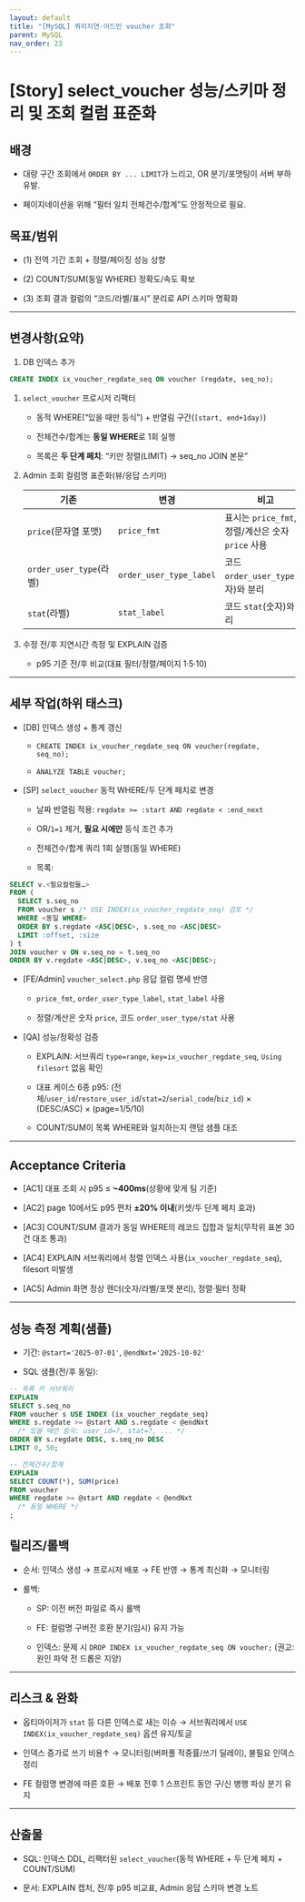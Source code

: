 ```yaml
---
layout: default
title: "[MySQL] 쿼리지연-어드민 voucher 조회" 
parent: MySQL
nav_order: 23
---
```




# [Story] select_voucher 성능/스키마 정리 및 조회 컬럼 표준화

## 배경

- 대량 구간 조회에서 `ORDER BY ... LIMIT`가 느리고, OR 분기/포맷팅이 서버 부하 유발.
    
- 페이지네이션을 위해 “필터 일치 전체건수/합계”도 안정적으로 필요.
    

## 목표/범위

- (1) 전역 기간 조회 + 정렬/페이징 성능 상향
    
- (2) COUNT/SUM(동일 WHERE) 정확도/속도 확보
    
- (3) 조회 결과 컬럼의 “코드/라벨/표시” 분리로 API 스키마 명확화
    

---

## 변경사항(요약)

1. DB 인덱스 추가

```sql
CREATE INDEX ix_voucher_regdate_seq ON voucher (regdate, seq_no);

```

1. `select_voucher` 프로시저 리팩터
    
    - 동적 WHERE(“있을 때만 등식”) + 반열림 구간(`[start, end+1day)`)
        
    - 전체건수/합계는 **동일 WHERE**로 1회 실행
        
    - 목록은 **두 단계 페치**: “키만 정렬(LIMIT) → seq_no JOIN 본문”
        
2. Admin 조회 컬럼명 표준화(뷰/응답 스키마)
    
    |기존|변경|비고|
    |---|---|---|
    |`price`(문자열 포맷)|`price_fmt`|표시는 `price_fmt`, 정렬/계산은 숫자 `price` 사용|
    |`order_user_type`(라벨)|`order_user_type_label`|코드 `order_user_type`(숫자)와 분리|
    |`stat`(라벨)|`stat_label`|코드 `stat`(숫자)와 분리|
    
3. 수정 전/후 지연시간 측정 및 EXPLAIN 검증
    
    - p95 기준 전/후 비교(대표 필터/정렬/페이지 1·5·10)
        

---

## 세부 작업(하위 태스크)

- [DB] 인덱스 생성 + 통계 갱신
    
    -  `CREATE INDEX ix_voucher_regdate_seq ON voucher(regdate, seq_no);`
        
    -  `ANALYZE TABLE voucher;`
        
- [SP] `select_voucher` 동적 WHERE/두 단계 페치로 변경
    
    -  날짜 반열림 적용: `regdate >= :start AND regdate < :end_next`
        
    -  OR/`1=1` 제거, **필요 시에만** 등식 조건 추가
        
    -  전체건수/합계 쿼리 1회 실행(동일 WHERE)
        
    -  목록:

```sql
SELECT v.<필요컬럼들…>
FROM (
  SELECT s.seq_no
  FROM voucher s /* USE INDEX(ix_voucher_regdate_seq) 검토 */
  WHERE <동일 WHERE>
  ORDER BY s.regdate <ASC|DESC>, s.seq_no <ASC|DESC>
  LIMIT :offset, :size
) t
JOIN voucher v ON v.seq_no = t.seq_no
ORDER BY v.regdate <ASC|DESC>, v.seq_no <ASC|DESC>;
```

- [FE/Admin] `voucher_select.php` 응답 컬럼 명세 반영
    
    -  `price_fmt`, `order_user_type_label`, `stat_label` 사용
        
    -  정렬/계산은 숫자 `price`, 코드 `order_user_type/stat` 사용
        
- [QA] 성능/정확성 검증
    
    -  EXPLAIN: 서브쿼리 `type=range`, `key=ix_voucher_regdate_seq`, `Using filesort` 없음 확인
        
    -  대표 케이스 6종 p95: (전체/`user_id`/`restore_user_id`/`stat=2`/`serial_code`/`biz_id`) × (DESC/ASC) × (page=1/5/10)
        
    -  COUNT/SUM이 목록 WHERE와 일치하는지 랜덤 샘플 대조
        

---

## Acceptance Criteria

- [AC1] 대표 조회 시 p95 ≤ **~400ms**(상황에 맞게 팀 기준)
    
- [AC2] page 10에서도 p95 편차 **±20% 이내**(키셋/두 단계 페치 효과)
    
- [AC3] COUNT/SUM 결과가 동일 WHERE의 레코드 집합과 일치(무작위 표본 30건 대조 통과)
    
- [AC4] EXPLAIN 서브쿼리에서 정렬 인덱스 사용(`ix_voucher_regdate_seq`), filesort 미발생
    
- [AC5] Admin 화면 정상 렌더(숫자/라벨/포맷 분리), 정렬·필터 정확
    

---

## 성능 측정 계획(샘플)

- 기간: `@start='2025-07-01'`, `@endNxt='2025-10-02'`
    
- SQL 샘플(전/후 동일):

```sql
-- 목록 키 서브쿼리
EXPLAIN
SELECT s.seq_no
FROM voucher s USE INDEX (ix_voucher_regdate_seq)
WHERE s.regdate >= @start AND s.regdate < @endNxt
  /* 있을 때만 등식: user_id=?, stat=?, ... */
ORDER BY s.regdate DESC, s.seq_no DESC
LIMIT 0, 50;

-- 전체건수/합계
EXPLAIN
SELECT COUNT(*), SUM(price)
FROM voucher
WHERE regdate >= @start AND regdate < @endNxt
  /* 동일 WHERE */
;
```

## 릴리즈/롤백

- 순서: 인덱스 생성 → 프로시저 배포 → FE 반영 → 통계 최신화 → 모니터링
    
- 롤백:
    
    - SP: 이전 버전 파일로 즉시 롤백
        
    - FE: 컬럼명 구버전 호환 분기(임시) 유지 가능
        
    - 인덱스: 문제 시 `DROP INDEX ix_voucher_regdate_seq ON voucher;` (권고: 원인 파악 전 드롭은 지양)
        

---

## 리스크 & 완화

- 옵티마이저가 `stat` 등 다른 인덱스로 새는 이슈 → 서브쿼리에서 `USE INDEX(ix_voucher_regdate_seq)` 옵션 유지/토글
    
- 인덱스 증가로 쓰기 비용↑ → 모니터링(버퍼풀 적중률/쓰기 딜레이), 불필요 인덱스 정리
    
- FE 컬럼명 변경에 따른 호환 → 배포 전후 1 스프린트 동안 구/신 병행 파싱 분기 유지
    

---

## 산출물

- SQL: 인덱스 DDL, 리팩터된 `select_voucher`(동적 WHERE + 두 단계 페치 + COUNT/SUM)
    
- 문서: EXPLAIN 캡처, 전/후 p95 비교표, Admin 응답 스키마 변경 노트
